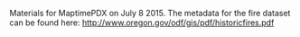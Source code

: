 Materials for MaptimePDX on July 8 2015.
The metadata for the fire dataset can be found here: http://www.oregon.gov/odf/gis/pdf/historicfires.pdf
